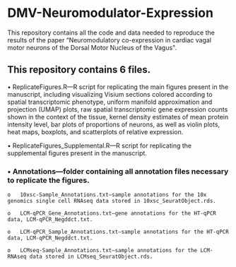 # DMV-Neuromodulator-Expression
This repository contains all the code and data needed to reproduce the results of the paper “Neuromodulatory co-expression in cardiac vagal motor neurons of the Dorsal Motor Nucleus of the Vagus".

## This repository contains 6 files.

•	ReplicateFigures.R—R script for replicating the main figures present in the manuscript, including visualizing Visium sections colored according to spatial transcriptomic phenotype, uniform manifold approximation and projection (UMAP) plots, raw spatial transcriptomic 
  gene expression counts shown in the context of the tissue, kernel density estimates of mean protein intensity level, bar plots of proportions of neurons, as well as violin plots, heat maps, boxplots, and scatterplots of relative expression.

•	ReplicateFigures_Supplemental.R—R script for replicating the supplemental figures present in the manuscript.

### •	Annotations—folder containing all annotation files necessary to replicate the figures.
  
    o	10xsc-Sample_Annotations.txt—sample annotations for the 10x genomics single cell RNAseq data stored in 10xsc_SeuratObject.rds.
  
    o	LCM-qPCR_Gene_Annotations.txt—gene annotations for the HT-qPCR data, LCM-qPCR_Negddct.txt.
  
    o	LCM-qPCR_Sample_Annotations.txt—sample annotations for the HT-qPCR data, LCM-qPCR_Negddct.txt.
  
    o	LCMseq-Sample_Annotations.txt—sample annotations for the LCM-RNAseq data stored in LCMseq_SeuratObject.rds.



